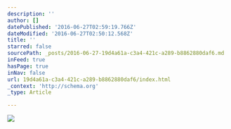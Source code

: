 ```yaml
---
description: ''
author: []
datePublished: '2016-06-27T02:59:19.766Z'
dateModified: '2016-06-27T02:50:12.568Z'
title: ''
starred: false
sourcePath: _posts/2016-06-27-19d4a61a-c3a4-421c-a289-b8862880daf6.md
inFeed: true
hasPage: true
inNav: false
url: 19d4a61a-c3a4-421c-a289-b8862880daf6/index.html
_context: 'http://schema.org'
_type: Article

---
```

![](https://the-grid-user-content.s3-us-west-2.amazonaws.com/17429a6c-1012-4b13-9b94-8ee359c04b04.png)